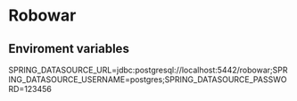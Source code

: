 # Robowar

## Enviroment variables

SPRING_DATASOURCE_URL=jdbc:postgresql://localhost:5442/robowar;SPRING_DATASOURCE_USERNAME=postgres;SPRING_DATASOURCE_PASSWORD=123456